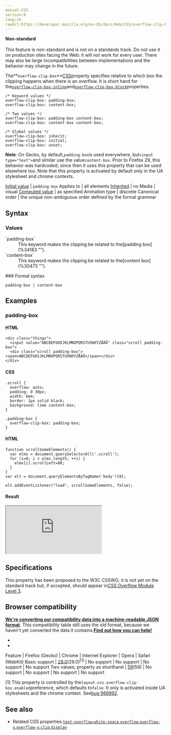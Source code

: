 ```yaml
---
manual:CSS
version:0
lang:zh
rawUrl:https://developer.mozilla.org/en-US/docs/Web/CSS/overflow-clip-box
---
```






**Non-standard**<br></br>This feature is non-standard and is not on a standards track. Do not use it on production sites facing the Web: it will not work for every user. There may also be large incompatibilities between implementations and the behavior may change in the future.





The**`overflow-clip-box`**[CSS](%427 "")property specifies relative to which box the clipping happens when there is an overflow. It is short hand for the[`overflow-clip-box-inline`](%32958 "The documentation about this has not yet been written; please consider contributing!")and[`overflow-clip-box-block`](%32957 "The documentation about this has not yet been written; please consider contributing!")properties.


```
/* Keyword values */
overflow-clip-box: padding-box;
overflow-clip-box: content-box;

/* Two values */
overflow-clip-box: padding-box content-box;
overflow-clip-box: content-box content-box;

/* Global values */
overflow-clip-box: inherit;
overflow-clip-box: initial;
overflow-clip-box: unset;
```


**Note**: On Gecko, by default,`padding-box`is used everywhere, but`<input type="text">`and similar use the value`content-box`. Prior to Firefox 29, this behavior was hardcoded; since then it uses this property that can be used elsewhere too. Note that this property is activated by default only in the UA stylesheet and chrome contexts.



[Initial value](%28552 "") | `padding-box` 
Applies to | all elements 
[Inherited](%28555 "") | no 
Media | visual 
[Computed value](%28556 "") | as specified 
Animation type | discrete 
Canonical order | the unique non-ambiguous order defined by the formal grammar 


## Syntax<a name="Syntax"></a>

### Values<a name="Values"></a>
<dl><dt id=''>`padding-box`</dt><dd>This keyword makes the clipping be related to the[padding box](%34183 "").</dd><dt id=''>`content-box`</dt><dd>This keyword makes the clipping be related to the[content box](%30473 "").</dd></dl>
### Formal syntax<a name="Formal_syntax"></a>

```
padding-box | content-box
```

## Examples<a name="Examples"></a>

### padding-box<a name="padding-box"></a>

#### HTML<a name="HTML"></a>

```
<div class="things">
  <input value="ABCDEFGHIJKLMNOPQRSTUVWXYZÅÄÖ" class="scroll padding-box">
  <div class="scroll padding-box"><span>ABCDEFGHIJKLMNOPQRSTUVWXYZÅÄÖ</span></div>
</div>
```

#### CSS<a name="CSS"></a>

```
.scroll { 
  overflow: auto;
  padding: 0 30px; 
  width: 6em; 
  border: 1px solid black;
  background: lime content-box;
}

.padding-box {
  overflow-clip-box: padding-box;
}
```

#### HTML<a name="HTML_2"></a>

```
function scrollSomeElements() {
  var elms = document.querySelectorAll('.scroll');
  for (i=0; i < elms.length; ++i) {
    elms[i].scrollLeft=80;
  }
}
var elt = document.queryElementsByTagName('body')[0];

elt.addEventListener("load", scrollSomeElements, false);
```

#### Result<a name="Result"></a>


<iframe src='https://mdn.mozillademos.org/en-US/docs/Mozilla/CSS/overflow-clip-box$samples/padding-box?revision=1359338' width='null' height='null'></iframe>



## Specifications<a name="Specifications"></a>


This property has been proposed to the W3C CSSWG; it is not yet on the standard track but, if accepted, should appear in[CSS Overflow Module Level 3](%36439 "The 'CSS Overflow Module Level 3' specification").


## Browser compatibility<a name="Browser_compatibility"></a>


**[We&#39;re converting our compatibility data into a machine-readable JSON format](%3344 "")**. This compatibility table still uses the old format, because we haven&#39;t yet converted the data it contains.**[Find out how you can help!](%3409 "")**


* 
* 

Feature | Firefox (Gecko) | Chrome | Internet Explorer | Opera | Safari (WebKit) 
Basic support | [29.0](%6948 "Released on 2014-04-29.")(29.0)<sup>[1]</sup> | No support | No support | No support | No support 
Two values; property as shorthand | [59](%17090 "Released on undefined.")(59) | No support | No support | No support | No support 





[1] This property is controlled by the`layout.css.overflow-clip-box.enabled`preference, which defaults to`false`. It only is activated inside UA stylesheets and the chrome context. See[bug 966992](%36440 "FIXED: Implement overflow-clip-box: content-box").


## See also<a name="See_also"></a>

* Related CSS properties:[`text-overflow`](%34285 "The text-overflow CSS property determines how overflowed content that is not displayed is signaled to users. It can be clipped, display an ellipsis ('…', U+2026 Horizontal Ellipsis), or display a custom string."),[`white-space`](%34286 "The white-space CSS property determines how whitespace inside an element is handled."),[`overflow`](%33028 "The overflow CSS property specifies what to do when an element's content is too large to fit in its block formatting context. It is a shorthand for the overflow-x and overflow-y properties."),[`overflow-x`](%34287 "The overflow-x CSS property specifies whether to clip content, render a scroll bar, or display overflow content of a block-level element, when it overflows at the left and right edges."),[`overflow-y`](%34288 "The overflow-y CSS property specifies whether to clip content, render a scroll bar, or display overflow content of a block-level element, when it overflows at the top and bottom edges."),[`clip`](%29392 "The clip CSS property defines what portion of an element is visible. The clip property applies only to absolutely positioned elements, that is elements with position:absolute or position:fixed."),[`display`](%30836 "The display CSS property specifies the type of rendering box used for an element. In HTML, default display property values are taken from behaviors described in the HTML specifications or from the browser/user default stylesheet. The default value in XML is inline, including SVG elements.")



